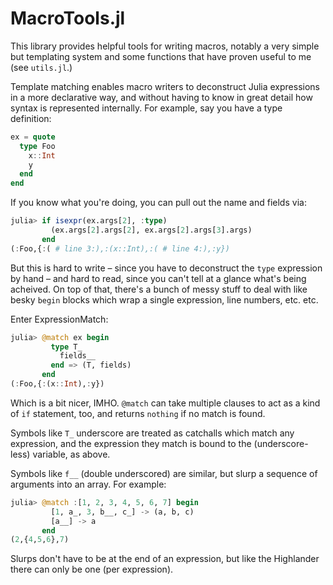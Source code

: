 # MacroTools.jl

This library provides helpful tools for writing macros, notably a very simple
but templating system and some functions that have proven useful to me (see
`utils.jl`.)

Template matching enables macro writers to deconstruct Julia
expressions in a more declarative way, and without having to know in
great detail how syntax is represented internally. For example, say you
have a type definition:

```julia
ex = quote
  type Foo
    x::Int
    y
  end
end
```

If you know what you're doing, you can pull out the name and fields via:

```julia
julia> if isexpr(ex.args[2], :type)
         (ex.args[2].args[2], ex.args[2].args[3].args)
       end
(:Foo,{:( # line 3:),:(x::Int),:( # line 4:),:y})
```

But this is hard to write – since you have to deconstruct the `type`
expression by hand – and hard to read, since you can't tell at a glance
what's being acheived. On top of that, there's a bunch of messy stuff to
deal with like besky `begin` blocks which wrap a single expression, line
numbers, etc. etc.

Enter ExpressionMatch:

```julia
julia> @match ex begin
         type T_
           fields__
         end => (T, fields)
       end
(:Foo,{:(x::Int),:y})
```

Which is a bit nicer, IMHO. `@match` can take multiple clauses to act as
a kind of `if` statement, too, and returns `nothing` if no match is
found.

Symbols like `T_` underscore are treated as catchalls which match any
expression, and the expression they match is bound to the
(underscore-less) variable, as above.

Symbols like `f__` (double underscored) are similar, but slurp a
sequence of arguments into an array. For example:

```julia
julia> @match :[1, 2, 3, 4, 5, 6, 7] begin
         [1, a_, 3, b__, c_] -> (a, b, c)
         [a__] -> a
       end
(2,{4,5,6},7)
```

Slurps don't have to be at the end of an expression, but like the
Highlander there can only be one (per expression).
